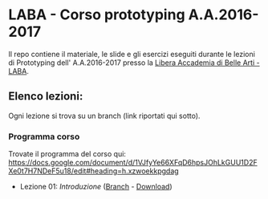 # LABA - Corso prototyping A.A.2016-2017

Il repo contiene il materiale, le slide e gli esercizi eseguiti durante le lezioni di Prototyping dell' A.A.2016-2017 presso la [Libera Accademia di Belle Arti - LABA][laba].

## Elenco lezioni:
Ogni lezione si trova su un branch (link riportati qui sotto).

### Programma corso
Trovate il programma del corso qui: https://docs.google.com/document/d/1VJfyYe66XFqD6hpsJOhLkGUU1D2FXe0t7H7NDeF5u18/edit#heading=h.xzwoekkpgdag

* Lezione 01: *Introduzione* ([Branch][lezione-01-b] - [Download][lezione-01-z])

[laba]:            http://laba.edu/
[lezione-01-b]:    https://github.com/michelemazzucco/laba-prototyping-16-17/tree/lezione-01
[lezione-01-z]:    https://github.com/michelemazzucco/laba-prototyping-16-17/archive/lezione-01.zip
